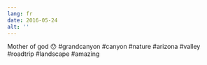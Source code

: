```yaml
---
lang: fr
date: 2016-05-24
alt: ''
---
```


Mother of god 😯 #grandcanyon #canyon #nature #arizona #valley #roadtrip #landscape #amazing
